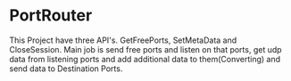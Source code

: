 # PortRouter
This Project have three API's. GetFreePorts, SetMetaData and CloseSession. Main job is send free ports and listen on that ports, get udp data from listening ports and add additional data to them(Converting) and send data to Destination Ports.
